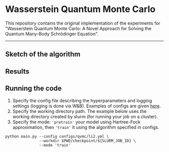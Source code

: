 # Wasserstein Quantum Monte Carlo

This repository contains the original implementation of the experiments for "Wasserstein Quantum Monte Carlo: A Novel Approach for Solving the Quantum Many-Body Schrödinger Equation".

--------------------

## Sketch of the algorithm

## Results

## Running the code

1. Specify the config file describing the hyperparameters and logging settings (logging is done via W&B). Examples of configs are given [here](https://github.com/necludov/wqmc/tree/main/configs).
2. Specify the working directory path. The example below uses the working directory created by slurm (for running your job on a cluster).
3. Specify the mode: `'pretrain'` your model using Hartree-Fock approximation, then `'train'` it using the algorithm specified in configs.

```
python main.py --config configs/qvmc/li2.yml \
               --workdir $PWD/checkpoint/${SLURM_JOB_ID} \
               --mode 'train'
```
